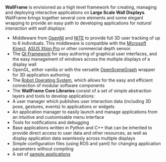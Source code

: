 __WallFrame__ is envisioned as a high level framework for creating, managing and deploying interactive applications on __Large Scale Wall Displays__. WallFrame brings together several core elements and some elegant wrapping to provide an easy path to developing applications for _natural interaction with wall displays_:

  * Middleware from [OpenNI](http://www.openni.org/) and [NITE](http://www.primesense.com/solutions/nite-middleware/) to provide full 3D user tracking of up to 6 individuals.  This middleware is compatible with the [Microsoft Kinect](http://www.xbox.com/en-US/kinect), [ASUS Xtion Pro](http://www.asus.com/Multimedia/Xtion_PRO/) or other commercial depth sensor.
  * The [Qt Framework](http://qt-project.org/) for easy authoring of graphical user interfaces, and the easy management of windows across the multiple displays of a display wall
  * OpenGL, either vanilla or with the versatile [OpenSceneGraph](http://openscenegraph.org/) wrapper for 3D application authoring
  * The [Robot Operating System](http://ros.org/), which allows for the easy and efficient connection of modular software components
  * The __WallFrame Core Libraries__ consist of a set of simple abstraction layers and tools to develop applications:
   * A user manager which publishes user interaction data (including 3D pose, gestures, events) to applications or widgets
   * An application manager to easily launch and manage applications from an intuitive and customisable menu interface
   * Tools for notifications and debugging
   * Base applications written in Python and C++ that can be inherited to provide direct access to user data and other resources, as well as display application data seamlessly across multiple displays 
   * Simple configuration files (using ROS and yaml) for changing application parameters without compiling
   * A set of [sample applications](https://github.com/futureneer/wallframe_apps)